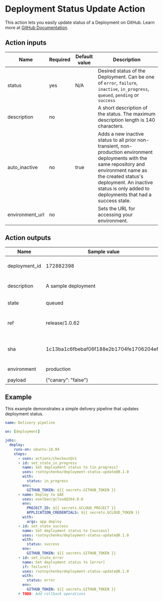 # Deployment Status Update Action

This action lets you easily update status of a Deployment on GitHub. Learn more at [GitHub Documentation](https://developer.github.com/v3/repos/deployments/#create-a-deployment-status).

## Action inputs

| Name            | Required | Default value  | Description                                                                                                                                                                                                                                               |
|-----------------|----------|----------------|-----------------------------------------------------------------------------------------------------------------------------------------------------------------------------------------------------------------------------------------------------------|
| status          | yes      | N/A            | Desired status of the Deployment. Can be one of `error`, `failure`, `inactive`, `in_progress`, `queued`, `pending` or `success`                                                                                                                           |
| description     | no       | <empty string> | A short description of the status. The maximum description length is 140 characters.                                                                                                                                                                      |
| auto_inactive   | no       | true           | Adds a new inactive status to all prior non-transient, non-production environment deployments with the same repository and environment name as the created status's deployment. An inactive status is only added to deployments that had a success state. |
| environment_url | no       | <empty string> | Sets the URL for accessing your environment.                                                                                                                                                                                                              |

## Action outputs

| Name          | Sample value                             | Description                              |
|---------------|------------------------------------------|------------------------------------------|
| deployment_id | 172882398                                | An ID of the deployment in GitHub        |
| description   | A sample deployment                      | Description of the deployment            |
| state         | queued                                   | Deployment state                         |
| ref           | release/1.0.62                           | Branch/tag name of the deployment source |
| sha           | 1c13ba1c6fbebaf06f188e2b1704fe1706204ef4 | Revision of the deployment source        |
| environment   | production                               | Environment name                         |
| payload       | {"canary": "false"}                      | Payload                                  |

## Example
This example demonstrates a simple delivery pipeline that updates deployment status.

```yml
name: Delivery pipeline

on: [deployment]

jobs:
  deploy:
    runs-on: ubuntu-18.04
    steps:
      - uses: actions/checkout@v1
      - id: set_state_in_progress
        name: Set deployment status to [in_progress]
        uses: rsotnychenko/deployment-status-update@0.1.0
        with:
          status: in_progress
        env:
          GITHUB_TOKEN: ${{ secrets.GITHUB_TOKEN }}
      - name: Deploy to GAE
        uses: exelban/gcloud@264.0.0
        env:
          PROJECT_ID: ${{ secrets.GCLOUD_PROJECT }}
          APPLICATION_CREDENTIALS: ${{ secrets.GCLOUD_TOKEN }}
        with:
          args: app deploy
      - id: set_state_success
        name: Set deployment status to [success]
        uses: rsotnychenko/deployment-status-update@0.1.0
        with:
          status: success
        env:
          GITHUB_TOKEN: ${{ secrets.GITHUB_TOKEN }}
      - id: set_state_error
        name: Set deployment status to [error]
        if: failure()
        uses: rsotnychenko/deployment-status-update@0.1.0
        with:
          status: error
        env:
          GITHUB_TOKEN: ${{ secrets.GITHUB_TOKEN }}
      # TODO: Add rollback operations

```
